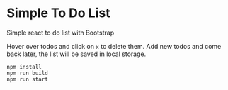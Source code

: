 # Simple To Do List
Simple react to do list with Bootstrap

Hover over todos and click on `x` to delete them.
Add new todos and come back later, the list will be saved in local storage.

```
npm install
npm run build
npm run start
```
